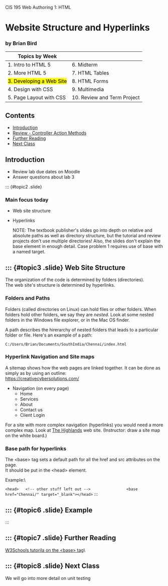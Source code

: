 CIS 195 Web Authoring 1: HTML 

# Website Structure and Hyperlinks

### by Brian Bird



| Topics by Week           |                             |
| ------------------------ | --------------------------- |
| 1. Intro to HTML 5       | 6. Midterm                  |
| 2. More HTML 5           | 7. HTML Tables              |
| <mark>3. Developing a Web Site</mark> | 8. HTML Forms               |
| 4. Design with CSS       | 9. Multimedia               |
| 5. Page Layout with CSS  | 10. Review and Term Project |

Contents
--------

-   [Introduction](#topic1)
-   [Review - Controller Action Methods](#topic2)
-   [Further Reading](#topic7)
-   [Next Class](#topic8)


Introduction
------------

-   Review lab due dates on Moodle
-   Answer questions about lab 3


::: {#topic2 .slide}
### Main focus today

- Web site structure
- Hyperlinks

    NOTE: The textbook publisher\'s slides go into depth on relative and absolute paths as well as directory structure, but the tutorial and review projects don\'t use multiple directories! Also, the slides don\'t explain the base element in enough detail. Case problem 1 requires use of base with a named target.

::: {#topic3 .slide}
Web Site Structure
------------------

The organization of the code is determined by folders (directories).\
The web site\'s structure is determined by hyperlinks.

### Folders and Paths

Folders (called directories on Linux) can hold files or other folders.
When folders hold other folders, we say they are *nested*. Look at some
nested folders in the Windows file explorer, or in the Mac OS finder.

A path describes the hirerarchy of nested folders that leads to a
particular folder or file. Here\'s an example of a path:

    C:/Users/Brian/Documents/SouthIndia/Chennai/index.html

### Hyperlink Navigation and Site maps

A sitemap shows how the web pages are linked together. It can be done as
simply as by using an outline:\
<https://creativecybersolutions.com/>

-   Navigation (on every page)
    -   Home
    -   Services
    -   About
    -   Contact us
    -   Client Login

For a site with more complex navigation (hyperlinks) you would need a
more complex map. Look at [The Highlands](http://www.highlands97405.com) web site.
(Instructor: draw a site map on the white board.)

### Base path for hyperlinks

The \<base\> tag sets a default path for all the href and src attributes
on the page.\
It should be put in the \<head\> element.

Example:\

`<head>   <!-- other stuff left out -->                <base href="Chennai/" target="_blank"></head>`
:::

::: {#topic6 .slide}
Example
-------
:::

::: {#topic7 .slide}
Further Reading
---------------

[W3Schools tutorila on the \<base\>
tag](https://www.w3schools.com/tags/tag_base.asp)\

::: {#topic8 .slide}
Next Class
----------

We will go into more detail on unit testing

